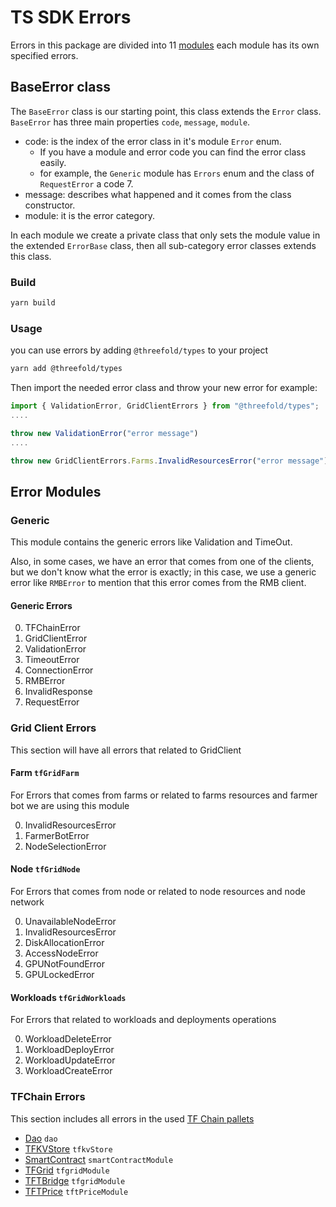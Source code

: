 # TS SDK Errors

Errors in this package are divided into 11 [modules](./modules.ts) each module has its own specified errors.

## BaseError class

The `BaseError` class is our starting point, this class extends the `Error` class.
`BaseError` has three main properties `code`, `message`, `module`.

- code: is the index of the error class in it's module `Error` enum.
  - If you have a module and error code you can find the error class easily.
  - for example, the `Generic` module has `Errors` enum and the class of `RequestError` a code 7.
- message: describes what happened and it comes from the class constructor.
- module: it is the error category.

In each module we create a private class that only sets the module value in the extended `ErrorBase` class, then all sub-category error classes extends this class.

### Build

```ts
yarn build
```

### Usage

you can use errors by adding `@threefold/types` to your project

```bash
yarn add @threefold/types
```

Then import the needed error class and throw your new error
for example:

```ts
import { ValidationError, GridClientErrors } from "@threefold/types";
....

throw new ValidationError("error message")
....

throw new GridClientErrors.Farms.InvalidResourcesError("error message")
```

## Error Modules

### Generic

This module contains the generic errors like Validation and TimeOut.

Also, in some cases, we have an error that comes from one of the clients, but we don't know what the error is exactly; in this case, we use a generic error like `RMBError` to mention that this error comes from the RMB client.

#### Generic Errors

0. TFChainError
1. GridClientError
2. ValidationError
3. TimeoutError
4. ConnectionError
5. RMBError
6. InvalidResponse
7. RequestError

### Grid Client Errors

This section will have all errors that related to GridClient

#### Farm `tfGridFarm`

For Errors that comes from farms or related to farms resources and farmer bot we are using this module

0. InvalidResourcesError
1. FarmerBotError
2. NodeSelectionError

#### Node `tfGridNode`

For Errors that comes from node or related to node resources and node network

0. UnavailableNodeError
1. InvalidResourcesError
2. DiskAllocationError
3. AccessNodeError
4. GPUNotFoundError
5. GPULockedError

#### Workloads `tfGridWorkloads`

For Errors that related to workloads and deployments operations

0. WorkloadDeleteError
1. WorkloadDeployError
2. WorkloadUpdateError
3. WorkloadCreateError

### TFChain Errors

This section includes all errors in the used [TF Chain pallets](https://github.com/threefoldtech/tfchain/tree/development/substrate-node/pallets)

- [Dao](./tfchain/dao.ts) `dao`
- [TFKVStore](./tfchain/kvstore.ts) `tfkvStore`
- [SmartContract](./tfchain/smart_contract.ts) `smartContractModule`
- [TFGrid](./tfchain/tfgrid.ts) `tfgridModule`
- [TFTBridge](./tfchain/tft_bridge.ts) `tfgridModule`
- [TFTPrice](./tfchain/tft_price.ts) `tftPriceModule`
